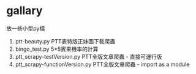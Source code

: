 # gallary
放一些小型py檔

1. ptt-beauty.py	PTT表特版正妹圖下載爬蟲
2. bingo_test.py  5*5賓果機率的計算
3. ptt_scrapy-testVersion.py  PTT全版文章爬蟲 - 直接可運行版
4. ptt_scrapy-functionVersion.py  PTT全版文章爬蟲 - import as a module
